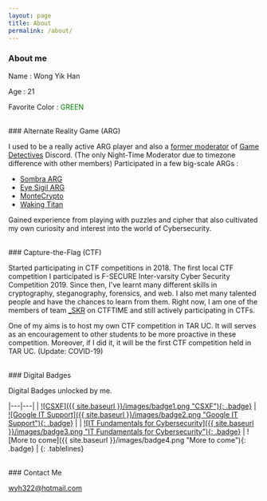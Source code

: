 ```yaml
---
layout: page
title: About
permalink: /about/
---
```


### About me

Name : Wong Yik Han

Age : 21

Favorite Color : <span style="color: green;">GREEN</span>

<br />
### Alternate Reality Game (ARG)

I used to be a really active ARG player and also a [former moderator](https://wiki.gamedetectives.net/index.php?title=Meta:Staff) of [Game Detectives](https://wiki.gamedetectives.net) Discord. (The only Night-Time Moderator due to timezone difference with other members) Participated in a few big-scale ARGs : 
- [Sombra ARG](https://wiki.gamedetectives.net/index.php?title=Sombra_ARG)
- [Eye Sigil ARG](https://wiki.gamedetectives.net/index.php?title=Eye_Sigil_ARG)
- [MonteCrypto](https://wiki.gamedetectives.net/index.php?title=MonteCrypto)
- [Waking Titan](https://wiki.gamedetectives.net/index.php?title=Waking_Titan)

Gained experience from playing with puzzles and cipher that also cultivated my own curiosity and interest into the world of Cybersecurity.

<br />
### Capture-the-Flag (CTF)

Started participating in CTF competitions in 2018. The first local CTF competition I participated is F-SECURE Inter-varsity Cyber Security Competition 2019. Since then, I've learnt many different skills in cryptography, steganography, forensics, and web. I also met many talented people and have the chances to learn from them. Right now, I am one of the members of team [_SKR](https://ctftime.org/team/67702) on CTFTIME and still actively participating in CTFs.

One of my aims is to host my own CTF competition in TAR UC. It will serves as an encouragement to other students to be more proactive in these competition. Moreover, if I did it, it will be the first CTF competition held in TAR UC. (Update: COVID-19)

<br />
### Digital Badges

Digital Badges unlocked by me.

|---|---|
| <a href="https://www.youracclaim.com/badges/14aea5d5-725b-400d-9c03-f8d2114e296f">![CSXF]({{ site.baseurl }}/images/badge1.png "CSXF"){: .badge}</a> | <a href="https://www.youracclaim.com/badges/9d27ef8c-2f60-4b1f-8ec9-a384a802593d">![Google IT Support]({{ site.baseurl }}/images/badge2.png "Google IT Support"){: .badge}</a> |
| <a href="https://www.youracclaim.com/badges/fc0ceac8-1508-4563-bb14-d82ba3e839bc">![IT Fundamentals for Cybersecurity]({{ site.baseurl }}/images/badge3.png "IT Fundamentals for Cybersecurity"){: .badge}</a> | ![More to come]({{ site.baseurl }}/images/badge4.png "More to come"){: .badge} |
{: .tablelines}

<br />
### Contact Me

[wyh322@hotmail.com](wyh322@hotmail.com)
